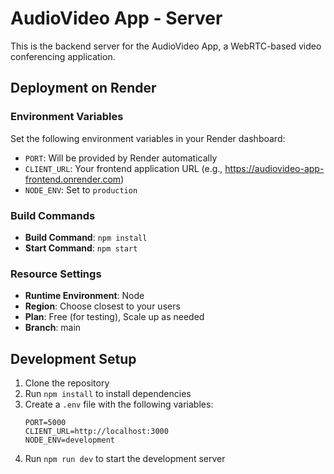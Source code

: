 # AudioVideo App - Server

This is the backend server for the AudioVideo App, a WebRTC-based video conferencing application.

## Deployment on Render

### Environment Variables

Set the following environment variables in your Render dashboard:

- `PORT`: Will be provided by Render automatically
- `CLIENT_URL`: Your frontend application URL (e.g., https://audiovideo-app-frontend.onrender.com)
- `NODE_ENV`: Set to `production`

### Build Commands

- **Build Command**: `npm install`
- **Start Command**: `npm start`

### Resource Settings

- **Runtime Environment**: Node
- **Region**: Choose closest to your users
- **Plan**: Free (for testing), Scale up as needed
- **Branch**: main

## Development Setup

1. Clone the repository
2. Run `npm install` to install dependencies
3. Create a `.env` file with the following variables:
   ```
   PORT=5000
   CLIENT_URL=http://localhost:3000
   NODE_ENV=development
   ```
4. Run `npm run dev` to start the development server 